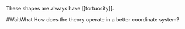 These shapes are always have [[tortuosity]].

#WaitWhat How does the theory operate in a better coordinate system?